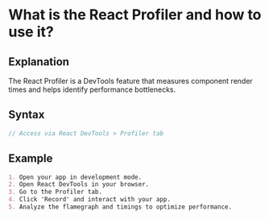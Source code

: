 # What is the React Profiler and how to use it?

## Explanation
The React Profiler is a DevTools feature that measures component render times and helps identify performance bottlenecks.

## Syntax
```jsx
// Access via React DevTools > Profiler tab
```

## Example
```md
1. Open your app in development mode.
2. Open React DevTools in your browser.
3. Go to the Profiler tab.
4. Click 'Record' and interact with your app.
5. Analyze the flamegraph and timings to optimize performance.
``` 